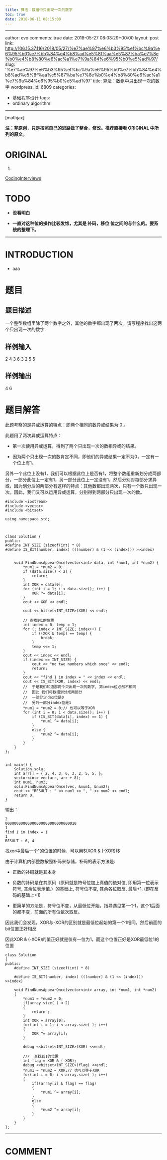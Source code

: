 ```yaml
---
title: 算法：数组中只出现一次的数字
toc: true
date: 2018-06-11 08:15:00
---
```

---
author: evo
comments: true
date: 2018-05-27 08:03:29+00:00
layout: post
link: http://106.15.37.116/2018/05/27/%e7%ae%97%e6%b3%95%ef%bc%9a%e6%95%b0%e7%bb%84%e4%b8%ad%e5%8f%aa%e5%87%ba%e7%8e%b0%e4%b8%80%e6%ac%a1%e7%9a%84%e6%95%b0%e5%ad%97/
slug: '%e7%ae%97%e6%b3%95%ef%bc%9a%e6%95%b0%e7%bb%84%e4%b8%ad%e5%8f%aa%e5%87%ba%e7%8e%b0%e4%b8%80%e6%ac%a1%e7%9a%84%e6%95%b0%e5%ad%97'
title: 算法：数组中只出现一次的数字
wordpress_id: 6809
categories:
- 基础程序设计
tags:
- ordinary algorithm
---

<!-- more -->

[mathjax]

**注：非原创，只是按照自己的思路做了整合，修改。推荐直接看 ORIGINAL 中所列的原文。**


# ORIGINAL





 	
  1. 


[CodingInterviews](https://github.com/gatieme/CodingInterviews)







# TODO





 	
  * **没看明白**

 	
  * **一直对这种位的操作比较发怵，尤其是 补码，移位 位之间的与什么的。要系统的整理下。**





* * *





# INTRODUCTION





 	
  * aaa





# 题目




## **题目描述**


一个整型数组里除了两个数字之外，其他的数字都出现了两次。请写程序找出这两个只出现一次的数字


## **样例输入**


2 4 3 6 3 2 5 5


## **样例输出**


4 6


# 题目解答


此题考察的是异或运算的特点：即两个相同的数异或结果为 0 。

此题用了两次异或运算特点：



 	
  * 第一次使用异或运算，得到了两个只出现一次的数相异或的结果。

 	
  * 因为两个只出现一次的数肯定不同，即他们的异或结果一定不为0，一定有一个位上有1。


另外一个此位上没有1，我们可以根据此位上是否有1，将整个数组重新划分成两部分，一部分此位上一定有1，另一部分此位上一定没有1，然后分别对每部分求异或，因为划分后的两部分有这样的特点：其他数都出现两次，只有一个数只出现一次。因此，我们又可以运用异或运算，分别得到两部分只出现一次的数。

    
    #include <iostream>
    #include <vector>
    #include <bitset>
    
    using namespace std;
    
    
    
    class Solution {
    public:
    #define INT_SIZE (sizeof(int) * 8)
    #define IS_BIT(number, index) (((number) & (1 << (index))) >>index)
    
    
    	void FindNumsAppearOnce(vector<int> data, int *num1, int *num2) {
    		*num1 = *num2 = 0;
    		if (data.size() < 2) {
    			return;
    		}
    		int XOR = data[0];
    		for (int i = 1; i < data.size(); i++) {
    			XOR ^= data[i];
    		}
    		cout << XOR << endl;
    
    		cout << bitset<INT_SIZE>(XOR) << endl;
    
    		// 查找到1的位置
    		int index = 0, temp = 1;
    		for (; index < INT_SIZE; index++) {
    			if ((XOR & temp) == temp) {
    				break;
    			}
    			temp <<= 1;
    		}
    		cout << index << endl;
    		if (index == INT_SIZE) {
    			cout << "no two numbers which once" << endl;
    			return;
    		}
    		cout << "find 1 in index = " << index << endl;
    		cout << IS_BIT(XOR, index) << endl;
    		//  于是我们知道那两个只出现一次的数字, 第index位必然不相同
    		//  因此 我们将数组划分成两部分
    		//  一部分index位是0
    		//  另外一部分index位是1
    		*num1 = *num2 = 0;// 也可以等于XOR
    		for (int i = 0; i < data.size(); i++) {
    			if (IS_BIT(data[i], index) == 1) {
    				*num1 ^= data[i];
    			}
    			else {
    				*num2 ^= data[i];
    			}
    		}
    	}
    };
    
    
    int main() {
    	Solution solu;
    	int arr[] = { 2, 4, 3, 6, 3, 2, 5, 5, };
    	vector<int> vec(arr, arr + 8);
    	int num1, num2;
    	solu.FindNumsAppearOnce(vec, &num1, &num2);
    	cout << "RESULT : " << num1 << ", " << num2 << endl;
    	return 0;
    }


输出：

    
    2
    00000000000000000000000000000010
    1
    find 1 in index = 1
    1
    RESULT : 6, 4


找xor中最后一个1的位置的时候，可以用$(XOR & (-XOR))$

由于计算机内部整数按照补码来存储，补码的表示方法是:



 	
  * 正数的补码就是其本身

 	
  * 负数的补码是在其原码（原码就是符号位加上真值的绝对值, 即用第一位表示符号, 其余位表示值.）的基础上, 符号位不变, 其余各位取反, 最后+1. (即在反码的基础上+1)

 	
  * 更简单的方法是，符号位不变，从最低位开始，指导遇见第一个1，这个1后面的都不变，前面的所有位依次取反。


因此我们会发现，XOR与-XOR的区别就是最低位起始的第一个1相同，然后前面的bit位置正好相反

因此XOR & (-XOR)的值正好就是仅有一位为1，而这个位置正好是XOR最低位1的位置

    
    class Solution
    {
    public:
        #define INT_SIZE (sizeof(int) * 8)
    
        #define IS_BIT(number, index) (((number) & (1 << (index))) >>index)
    
        void FindNumsAppearOnce(vector<int> array, int *num1, int *num2)
        {
            *num1 = *num2 = 0;
            if(array.size( ) < 2)
            {
                return ;
            }
            int XOR = array[0];
            for(int i = 1; i < array.size( ); i++)
            {
                XOR ^= array[i];
            }
    
            debug <<bitset<INT_SIZE>(XOR) <<endl;
    
            ///  查找到1的位置
            int flag = XOR & (-XOR);
            debug <<bitset<INT_SIZE>(flag) <<endl;
            *num1 = *num2 = XOR;// 也可以等于XOR
            for(int i = 0; i < array.size( ); i++)
            {
                if((array[i] & flag) == flag)
                {
                    *num1 ^= array[i];
                }
                else
                {
                    *num2 ^= array[i];
                }
            }
        }
    };
















* * *





# COMMENT



